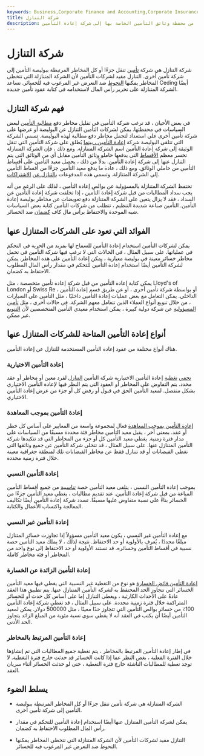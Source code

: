 ```yaml
---
keywords: Business,Corporate Finance and Accounting,Corporate Insurance
title: شركة التنازل
description: شركة التنازل هي شركة تأمين تمرر جزءًا أو كل مخاطرها من محفظة وثائق التأمين الخاصة بها إلى شركة إعادة التأمين.
---
```


# شركة التنازل
شركة التنازل هي شركة [تأمين](/insurance) تنقل جزءًا أو كل المخاطر المرتبطة ببوليصة التأمين إلى شركة تأمين أخرى. التنازل مفيد لشركات التأمين لأن الشركة المتنازلة التي تتخطى المخاطر يمكنها [التحوط](/hedge) ضد التعرض غير المرغوب فيه للخسائر. تساعد Ceding أيضًا الشركة المتنازلة على تحرير رأس المال لاستخدامه في كتابة عقود تأمين جديدة.

## فهم شركة التنازل

في بعض الأحيان ، قد ترغب شركة التأمين في تقليل مخاطر دفع [مطالبة التأمين](/insurance_claim) لبعض السياسات في محفظتها. يمكن لشركات التأمين التنازل عن البوليصة أو عرضها على شركة تأمين أخرى على استعداد لتحمل مخاطر دفع مطالبة لهذه البوليصة. تسمى الشركة التي تتلقى البوليصة شركة [إعادة التأمين ، بينما](/reinsurance) يُطلق على شركة التأمين التي تنقل الوثيقة إلى شركة إعادة التأمين اسم الشركة المتنازلة. ومع ذلك ، فإن الشركة المتنازلة تخسر معظم [الأقساط](/insurance-premium) التي يدفعها حاملو وثائق التأمين مقابل أي من الوثائق التي يتم التنازل عنها إلى شركة إعادة التأمين. بدلاً من ذلك ، يحصل معيد التأمين على أقساط التأمين من حاملي الوثائق. ومع ذلك ، عادة ما يدفع معيد التأمين جزءًا من أقساط التأمين إلى الشركة المتنازلة. وتسمى هذه المدفوعات [بالتنازل عن](/ceding-commission) [الاشتراكات](/ceding-commission).

تحتفظ الشركة المتنازلة بالمسؤولية عن بوالص إعادة التأمين ، لذلك على الرغم من أنه يجب سداد المطالبات من قبل شركة إعادة التأمين ، إذا تخلفت شركة إعادة التأمين عن السداد ، فقد لا يزال يتعين على الشركة المتنازلة دفع تعويضات عن مخاطر بوليصة إعادة التأمين. التأمين صناعة شديدة التنظيم ، تتطلب من شركات التأمين كتابة بعض السياسات شبه الموحدة والاحتفاظ برأس مال كاف [كضمان](/collateral) ضد الخسائر.

## الفوائد التي تعود على الشركات المتنازل عنها

يمكن لشركات التأمين استخدام إعادة التأمين للسماح لها بمزيد من الحرية في التحكم في عملياتها. على سبيل المثال ، في الحالات التي لا ترغب فيها شركة التأمين في تحمل مخاطر خسائر معينة في بوليصة معيارية ، يمكن إعادة التأمين على هذه المخاطر. يمكن لشركة التأمين أيضًا استخدام إعادة التأمين للتحكم في مقدار رأس المال المطلوب الاحتفاظ به كضمان.

يمكن كتابة إعادة التأمين من قبل شركة إعادة تأمين متخصصة ، مثل Lloyd's of London أو Swiss Re ، أو بواسطة شركة تأمين أخرى ، أو عن طريق قسم إعادة التأمين الداخلي. يمكن التعامل مع بعض عمليات إعادة التأمين داخليًا ، مثل التأمين على السيارات ، من خلال تنويع أنواع العملاء الذين تتعامل معهم الشركة. في حالات أخرى ، مثل [تأمين المسؤولية](/liability_insurance) عن شركة دولية كبيرة ، يمكن استخدام معيدي التأمين المتخصصين لأن [التنويع](/diversification) غير ممكن.

## أنواع إعادة التأمين المتاحة للشركات المتنازل عنها

هناك أنواع مختلفة من عقود إعادة التأمين المستخدمة للتنازل عن إعادة التأمين.

### إعادة التأمين الاختيارية

[تحمي](/facultative-reinsurance) [تغطية](/facultative-reinsurance) إعادة التأمين الاختيارية شركة التأمين [التنازل](/cedent) لفرد معين أو مخاطر أو عقد محدد. يتم التفاوض على المخاطر أو العقود التي يتم النظر فيها لإعادة التأمين الاختياري بشكل منفصل. لمعيد التأمين الحق في قبول أو رفض كل أو جزء من عرض إعادة التأمين الاختياري.

### إعادة التأمين بموجب المعاهدة

[إعادة التأمين بموجب المعاهدة](/treaty-reinsurance) فعال لمجموعة واسعة من المعايير على أساس كل خطر أو عقد. بمعنى آخر ، يقبل معيد التأمين مخاطر فئة محددة مسبقًا من السياسات على مدار فترة زمنية. يغطي معيد التأمين كل أو جزء من المخاطر التي قد تتكبدها شركة التأمين المتنازل عنها. على سبيل المثال ، قد تتخلى شركة التأمين عن جميع وثائقها التي تغطي الفيضانات أو قد تتنازل فقط عن مخاطر الفيضانات تلك لمنطقة جغرافية معينة خلال فترة زمنية محددة.

### إعادة التأمين النسبي

بموجب إعادة التأمين النسبي ، يتلقى معيد التأمين حصة [تناسبية](/pro-rata) من جميع أقساط التأمين المباعة من قبل شركة إعادة التأمين. عند تقديم مطالبات ، يغطي معيد التأمين جزءًا من الخسائر بناءً على نسبة متفاوض عليها مسبقًا. تسدد شركة إعادة التأمين أيضًا تكاليف المعالجة واكتساب الأعمال والكتابة.

### إعادة التأمين غير النسبي

مع إعادة التأمين غير النسبي ، يكون معيد التأمين مسؤولاً إذا تجاوزت خسائر المتنازل مبلغًا محددًا ، يُعرف بالأولوية أو حد الاحتفاظ. نتيجة لذلك ، لا يملك معيد التأمين حصة نسبية في أقساط التأمين وخسائره. قد تستند الأولوية أو حد الاحتفاظ إلى نوع واحد من المخاطر أو فئة مخاطر كاملة.

### إعادة التأمين الزائدة عن الخسارة

[إعادة التأمين فائض الخسارة](/excess-loss-reinsurance) هو نوع من التغطية غير النسبية التي يغطي فيها معيد التأمين الخسائر التي تتجاوز الحد المحتفظ به لشركة التأمين المتنازل عنها. يتم تطبيق هذا العقد عادةً على الأحداث الكارثية ، ويغطي التنازل إما على أساس كل حدث أو للخسائر المتراكمة خلال فترة زمنية محددة. على سبيل المثال ، قد تغطي شركة إعادة التأمين 100٪ من خسائر بوالص التأمين التي تتجاوز حدًا معينًا ، مثل 500000 دولار. يمكن لمعيد التأمين أيضًا أن يكتب في العقد أنه لا يغطي سوى نسبة مئوية من المبلغ الزائد يتجاوز الحد الأدنى.

### إعادة التأمين المرتبط بالمخاطر

في إطار إعادة التأمين المرتبط بالمخاطر ، يتم تغطية جميع المطالبات التي تم إنشاؤها خلال الفترة الفعلية ، بغض النظر عما إذا كانت الخسائر قد حدثت خارج فترة التغطية. لا توجد تغطية للمطالبات الناشئة خارج فترة التغطية ، حتى لو حدثت الخسائر أثناء سريان العقد.

## يسلط الضوء

- الشركة المتنازلة هي شركة تأمين تنقل جزءًا أو كل المخاطر المرتبطة ببوليصة التأمين إلى شركة تأمين أخرى.

- يمكن لشركة التأمين المتنازل عنها أيضًا استخدام إعادة التأمين للتحكم في مقدار رأس المال المطلوب الاحتفاظ به كضمان.

- التنازل مفيد لشركات التأمين لأن الشركة المتنازلة التي تتخطى المخاطر يمكنها التحوط ضد التعرض غير المرغوب فيه للخسائر.

